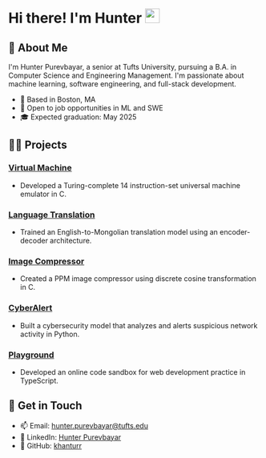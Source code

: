 # Hi there! I'm Hunter <img src="https://media.giphy.com/media/hvRJCLFzcasrR4ia7z/giphy.gif" width="29px" height="29px">

## 🎸 About Me

I'm Hunter Purevbayar, a senior at Tufts University, pursuing a B.A. in Computer Science and Engineering Management. I'm passionate about machine learning, software engineering, and full-stack development.

- 📍 Based in Boston, MA
- 🌟 Open to job opportunities in ML and SWE
- 🎓 Expected graduation: May 2025

## 👨‍💻 Projects

### [Virtual Machine](https://github.com/khanturr/Universal-Machine)
- Developed a Turing-complete 14 instruction-set universal machine emulator in C.
### [Language Translation](https://github.com/khanturr/Language-Translation)
- Trained an English-to-Mongolian translation model using an encoder-decoder architecture.
### [Image Compressor](https://github.com/khanturr/Image-Compressor)
- Created a PPM image compressor using discrete cosine transformation in C.
### [CyberAlert](https://github.com/khanturr/Image-Compressor)
- Built a cybersecurity model that analyzes and alerts suspicious network activity in Python.
### [Playground](https://github.com/khanturr/Image-Compressor)
- Developed an online code sandbox for web development practice in TypeScript.

## 💯 Get in Touch

- 📫 Email: [hunter.purevbayar@tufts.edu](mailto:hunter.purevbayar@tufts.edu)
- 💼 LinkedIn: [Hunter Purevbayar](https://www.linkedin.com/in/hunter-purevbayar-b66630235/)
- 🐙 GitHub: [khanturr](https://github.com/khanturr)
